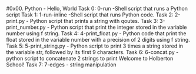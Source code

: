 #0x00. Python - Hello, World
Task 0: 0-run -Shell script that runs a Python script
Task 1: 1-run-inline -Shell script that runs Python code.
Task 2: 2-print.py - Python script that prints a string with qoutes.
Task 3: 3-print_number.py - Python script that print the integer stored in the variable number using f string.
Task 4: 4-print_float.py - Python code that print the float stored in the variable number with a precision of 2 digits using f string.
Task 5: 5-print_string.py - Python script to print 3 times a string stored in the variable str, followed by its first 9 characters.
Task 6: 6-concat.py - python script to concatenate 2 strings to print Welcome to Holberton School!
Task 7: 7-edges - string manipulation
